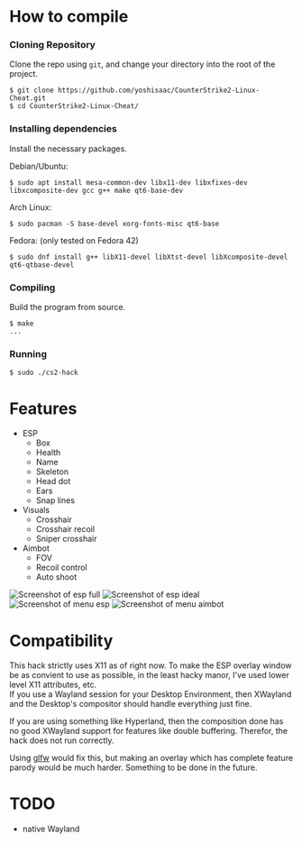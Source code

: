 # How to compile
### Cloning Repository
Clone the repo using `git`, and change your directory into the root of the project.  

```console
$ git clone https://github.com/yoshisaac/CounterStrike2-Linux-Cheat.git  
$ cd CounterStrike2-Linux-Cheat/
```

### Installing dependencies
Install the necessary packages.  

Debian/Ubuntu:
``` console
$ sudo apt install mesa-common-dev libx11-dev libxfixes-dev libxcomposite-dev gcc g++ make qt6-base-dev
```
  
Arch Linux:
``` console
$ sudo pacman -S base-devel xorg-fonts-misc qt6-base
```

Fedora: (only tested on Fedora 42)
``` console
$ sudo dnf install g++ libX11-devel libXtst-devel libXcomposite-devel qt6-qtbase-devel
```

### Compiling
Build the program from source.  

```console
$ make
...
```

### Running

```console
$ sudo ./cs2-hack
```

# Features
- ESP
  * Box
  * Health
  * Name
  * Skeleton
  * Head dot
  * Ears
  * Snap lines
- Visuals
  * Crosshair
  * Crosshair recoil
  * Sniper crosshair
- Aimbot
  * FOV
  * Recoil control
  * Auto shoot
  
![Screenshot of esp full](https://i.imgur.com/y9Nq2Tg.png)
![Screenshot of esp ideal](https://i.imgur.com/lBKVnd6.png)
![Screenshot of menu esp](https://i.imgur.com/NtTMRDW.png)
![Screenshot of menu aimbot](https://i.imgur.com/FYB7jJf.png)

# Compatibility
This hack strictly uses X11 as of right now. To make the ESP overlay window be as convient to use as possible, in the least hacky manor, I've used lower level X11 attributes, etc.  
If you use a Wayland session for your Desktop Environment, then XWayland and the Desktop's compositor should handle everything just fine.  
  
If you are using something like Hyperland, then the composition done has no good XWayland support for features like double buffering. Therefor, the hack does not run correctly.  
  
Using [glfw](https://github.com/glfw/glfw) would fix this, but making an overlay which has complete feature parody would be much harder. Something to be done in the future.  

# TODO
- native Wayland
